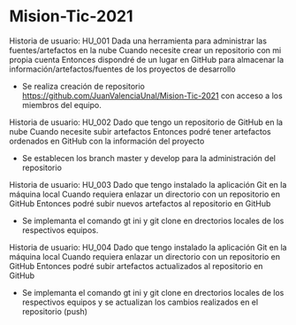 # Mision-Tic-2021

Historia de usuario: HU_001
Dada una herramienta para administrar las fuentes/artefactos en la nube 
Cuando necesite crear un repositorio con mi propia cuenta
Entonces dispondré de un lugar en GitHub para almacenar la información/artefactos/fuentes de los proyectos de desarrollo

- Se realiza creación de repositorio https://github.com/JuanValenciaUnal/Mision-Tic-2021 con acceso a los miembros del equipo. 

Historia de usuario: HU_002
Dado que tengo un repositorio de GitHub en la nube
Cuando necesite subir artefactos
Entonces podré tener artefactos ordenados en GitHub con la información del proyecto

- Se establecen los branch master y develop para la administración del repositorio

Historia de usuario: HU_003
Dado que tengo instalado la aplicación Git en la máquina local
Cuando requiera enlazar un directorio con un repositorio en GitHub
Entonces podré subir nuevos artefactos al repositorio en GitHub 

- Se implemanta el comando gt ini y git clone en drectorios locales de los respectivos equipos.

Historia de usuario: HU_004
Dado que tengo instalado la aplicación Git en la máquina local
Cuando requiera enlazar un directorio con un repositorio en GitHub
Entonces podré subir artefactos actualizados al repositorio en GitHub

- Se implemanta el comando gt ini y git clone en drectorios locales de los respectivos equipos y se actualizan los cambios realizados en el repositorio (push)
